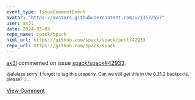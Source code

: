 ```yaml
---
event_type: IssueCommentEvent
avatar: "https://avatars.githubusercontent.com/u/1353258?"
user: ax3l
date: 2024-03-03
repo_name: spack/spack
html_url: https://github.com/spack/spack/pull/42933
repo_url: https://github.com/spack/spack
---
```


<a href='https://github.com/ax3l' target='_blank'>ax3l</a> commented on issue <a href='https://github.com/spack/spack/pull/42933' target='_blank'>spack/spack#42933</a>.

<small>@alalazo sorry, I forgot to tag this properly. Can we still get this in the 0.21.2 backports, please? :)...</small>

<a href='https://github.com/spack/spack/pull/42933' target='_blank'>View Comment</a>